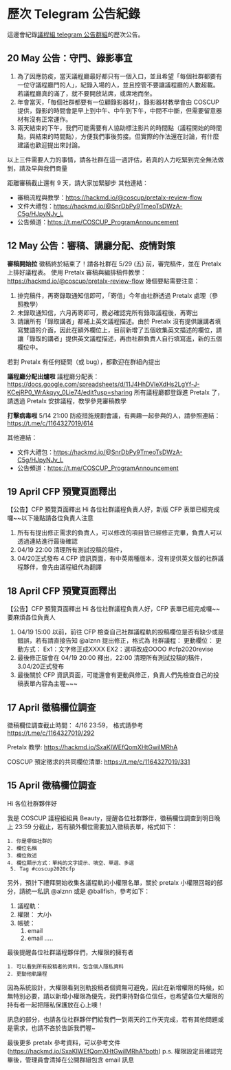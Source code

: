 # 歷次 Telegram 公告紀錄

這邊會紀錄[議程組 telegram 公告群組](https://t.me/COSCUP_ProgramAnnouncement)的歷次公告。

## 20 May 公告：守門、錄影事宜

1. 為了因應防疫，當天議程廳最好都只有一個入口，並且希望「每個社群都要有一位守議程廳門的人」，紀錄入場的人，並且控管不要讓議程廳的人數超載。若議程廳真的滿了，就不要開放站席，或席地而坐。
2. 年會當天，「每個社群都要有一位顧錄影器材」，錄影器材教學會由 COSCUP 提供，錄影的時間會是早上到中午、中午到下午，中間不中斷，但需要留意器材有沒有正常運作。
3. 兩天結束的下午，我們可能需要有人協助標注影片的時間點（議程開始的時間點，與結束的時間點），方便我們事後剪接。但實際的作法還在討論，有什麼建議也歡迎提出來討論。

以上三件需要人力的事情，請各社群在這一週評估，若真的人力吃緊到完全無法做到，請及早與我們商量

距離審稿截止還有 9 天，請大家加緊腳步
其他連結：
- 審稿流程與教學：https://hackmd.io/@coscup/pretalx-review-flow
- 文件大禮包：https://hackmd.io/@SnrDbPy9TmeoTsDWzA-C5g/HJpyNJv_L
- 公告頻道：https://t.me/COSCUP_ProgramAnnouncement

## 12 May 公告：審稿、講廳分配、疫情對策

**審稿開始拉**
徵稿終於結束了！請各社群在 5/29 (五) 前，審完稿件，並在 Pretalx 上排好議程表。
使用 Pretalx 審稿與編排稿件教學：https://hackmd.io/@coscup/pretalx-review-flow
幾個要點需要注意：
1. 排完稿件，再寄錄取通知信即可，「寄信」今年由社群透過 Pretalx 處理（參照教學）
2. 未錄取通知信，六月再寄即可，務必確認完所有錄取議程後，再寄出
3. 請讓所有「錄取講者」都補上英文議程描述。由於 Pretalx 沒有提供讓講者填寫雙語的介面，因此在額外欄位上，目前新增了五個收集英文描述的欄位，請讓「錄取的講者」提供英文議程描述，再由社群負責人自行填寫進，新的五個欄位中。

若對 Pretalx 有任何疑問（或 bug），都歡迎在群組內提出

**議程廳分配出爐啦**
議程廳分配表：https://docs.google.com/spreadsheets/d/11J4HhDVleXdHs2LgYf-J-KCejRP0_WrAkqyy_0Lie74/edit?usp=sharing
所有議程廳都登錄進 Pretalx 了，請透過 Pretalx 安排議程，教學參見審稿教學

**打擊病毒啦**
5/14 21:00 防疫措施規劃會議，有興趣一起參與的人，請參照連結：https://t.me/c/1164327019/614

其他連結：
- 文件大禮包：https://hackmd.io/@SnrDbPy9TmeoTsDWzA-C5g/HJpyNJv_L
- 公告頻道：https://t.me/COSCUP_ProgramAnnouncement

## 19 April CFP 預覽頁面釋出
【公告】CFP 預覽頁面釋出
Hi 各位社群議程負責人好，新版 CFP 表單已經完成囉~~以下幾點請各位負責人注意
1. 所有有提出修正需求的負責人，可以修改的項目皆已經修正完畢，負責人可以透過連結進行最後確認
2. 04/19 22:00 清理所有測試投稿的稿件，
3. 04/20正式發布
4.CFP 資訊頁面，有中英兩種版本，沒有提供英文版的社群議程夥伴，會先由議程組代為翻譯

## 18 April CFP 預覽頁面釋出
【公告】CFP 預覽頁面釋出
Hi 各位社群議程負責人好，CFP 表單已經完成囉~~要麻煩各位負責人
1. 04/19  15:00 以前，前往 CFP 檢查自己社群議程軌的投稿欄位是否有缺少或是錯誤，若有請直接告知 @alznn 提出修正，格式為
      社群議程：
      更動欄位：
      更動方式：
      Ex1：文字修正成XXXX
      EX2：選項改成OOOO 
      #cfp2020revise
2. 最後修正版會在 04/19 20:00 釋出，22:00 清理所有測試投稿的稿件，
3.04/20正式發布
4. 最後關於 CFP 資訊頁面，可能還會有更動與修正，負責人們先檢查自己的投稿表單內容為主喔~~~

## 17 April 徵稿欄位調查
徵稿欄位調查截止時間： 4/16 23:59， 格式請參考 https://t.me/c/1164327019/292

Pretalx 教學: https://hackmd.io/SxaKIWEfQomXHtGwiIMRhA

COSCUP 預定徵求的共同欄位清單: https://t.me/c/1164327019/331

## 15 April 徵稿欄位調查
Hi 各位社群夥伴好

我是 COSCUP 議程組組員 Beauty，提醒各位社群夥伴，徵稿欄位調查到明日晚上 23:59 分截止，若有額外欄位需要加入徵稿表單，格式如下：

    1. 你是哪個社群的
    2. 欄位名稱
    3. 欄位敘述
    4. 欄位顯示方式：單純的文字提示、填空、單選、多選
     5. Tag #coscup2020cfp

另外，預計下禮拜開始收集各議程軌的小權限名單，關於 pretalx 小權限回報的部分，請統一私訊 @alznn 或是 @ballfish，參考如下：
   1. 議程軌：
   2. 權限： 大/小
   3. 帳號：
        1. email
        2. email …..

最後提醒各位社群議程夥伴們，大權限的擁有者

    1. 可以看到所有投稿者的資料，包含個人隱私資料
    2. 更動他軌議程

因為系統設計，大權限看到別軌投稿者個資無可避免，因此在新增權限的時候，如無特別必要，請以新增小權限為優先，我們秉持對各位信任，也希望各位大權限的持有者一起把隱私保護放在心上噢！

訊息的部分，也請各位社群夥伴們給我們一到兩天的工作天完成，若有其他問題或是需求，也請不吝於告訴我們喔~

最後更多 pretalx 參考資料，可以參考文件
 (https://hackmd.io/SxaKIWEfQomXHtGwiIMRhA?both)
p.s. 權限設定且確認完畢後，管理員會清掉在公開群組包含 email 訊息